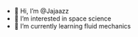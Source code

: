 - 👋 Hi, I’m @Jajaazz
- 👀 I’m interested in space science
- 🌱 I’m currently learning fluid mechanics
<!---
Jajaazz/Jajaazz is a ✨ special ✨ repository because its `README.md` (this file) appears on your GitHub profile.
You can click the Preview link to take a look at your changes.
--->
